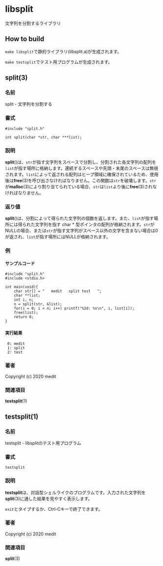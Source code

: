 # libsplit
文字列を分割するライブラリ

## How to build
```make libsplit```で静的ライブラリ(libsplit.a)が生成されます。

```make testsplit```でテスト用プログラムが生成されます。

## split(3)
### 名前
split - 文字列を分割する

### 書式
```
#include "split.h"

int split(char *str, char ***list);
```

### 説明
**split**()は、```str```が指す文字列をスペースで分割し、分割された各文字列の配列を```list```が指す場所に格納します。連続するスペースや先頭・末尾のスペースは無視されます。```list```によって返される配列はヒープ領域に確保されているため、使用後は**free**(3)を呼び出さなければなりません。この関数は```str```を破壊します。```str```が**malloc**(3)により割り当てられている場合、```str```は```list```より後に**free**(3)されなければなりません。

### 返り値
**split**()は、分割によって得られた文字列の個数を返します。また、```list```が指す場所には得られた文字列を指す char * 型ポインタの配列が格納されます。```str```がNULLの場合、または```str```が指す文字列がスペース以外の文字を含まない場合は0が返され、```list```が指す場所にはNULLが格納されます。

### 例
#### サンプルコード
```
#include "split.h"
#include <stdio.h>

int main(void){
	char str[] = "   medit   split test   ";
	char **list;
	int i, n;
	n = split(str, &list);
	for(i = 0; i < n; i++) printf("%2d: %s\n", i, list[i]);
	free(list);
	return 0;
}
```

#### 実行結果
```
 0: medit
 1: split
 2: test
```

### 著者
Copyright (c) 2020 medit

### 関連項目
**testsplit**(1)

## testsplit(1)
### 名前
testsplit - libsplitのテスト用プログラム

### 書式
```testsplit```

### 説明
**testsplit**は、対話型シェルライクのプログラムです。入力された文字列を**split**(3)に通した結果を見やすく表示します。

```exit```とタイプするか、Ctrl-Cキーで終了できます。

### 著者
Copyright (c) 2020 medit

### 関連項目
**split**(3)
